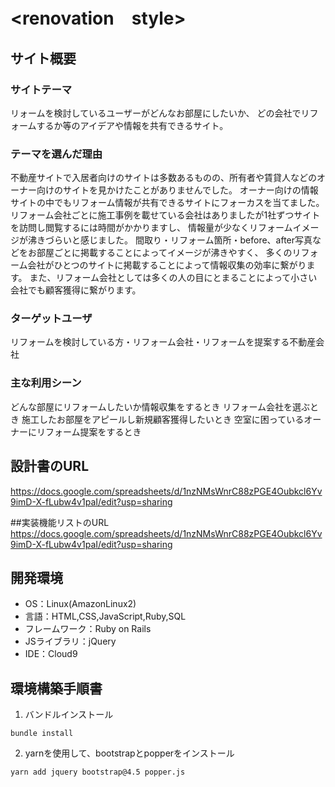 # <renovation　style>

## サイト概要
### サイトテーマ
リォームを検討しているユーザーがどんなお部屋にしたいか、
どの会社でリフォームするか等のアイデアや情報を共有できるサイト。

### テーマを選んだ理由
不動産サイトで入居者向けのサイトは多数あるものの、所有者や賃貸人などのオーナー向けのサイトを見かけたことがありませんでした。
オーナー向けの情報サイトの中でもリフォーム情報が共有できるサイトにフォーカスを当てました。
リフォーム会社ごとに施工事例を載せている会社はありましたが1社ずつサイトを訪問し閲覧するには時間がかかりますし、
情報量が少なくリフォームイメージが沸きづらいと感じました。
間取り・リフォーム箇所・before、after写真などをお部屋ごとに掲載することによってイメージが沸きやすく、
多くのリフォーム会社がひとつのサイトに掲載することによって情報収集の効率に繋がります。
また、リフォーム会社としては多くの人の目にとまることによって小さい会社でも顧客獲得に繋がります。

### ターゲットユーザ
リフォームを検討している方・リフォーム会社・リフォームを提案する不動産会社

### 主な利用シーン
どんな部屋にリフォームしたいか情報収集をするとき
リフォーム会社を選ぶとき
施工したお部屋をアピールし新規顧客獲得したいとき
空室に困っているオーナーにリフォーム提案をするとき

## 設計書のURL
https://docs.google.com/spreadsheets/d/1nzNMsWnrC88zPGE4Oubkcl6Yv9imD-X-fLubw4v1paI/edit?usp=sharing

##実装機能リストのURL
https://docs.google.com/spreadsheets/d/1nzNMsWnrC88zPGE4Oubkcl6Yv9imD-X-fLubw4v1paI/edit?usp=sharing

## 開発環境
- OS：Linux(AmazonLinux2)
- 言語：HTML,CSS,JavaScript,Ruby,SQL
- フレームワーク：Ruby on Rails
- JSライブラリ：jQuery
- IDE：Cloud9

## 環境構築手順書
1. バンドルインストール
```
bundle install
```
2. yarnを使用して、bootstrapとpopperをインストール

```
yarn add jquery bootstrap@4.5 popper.js
```